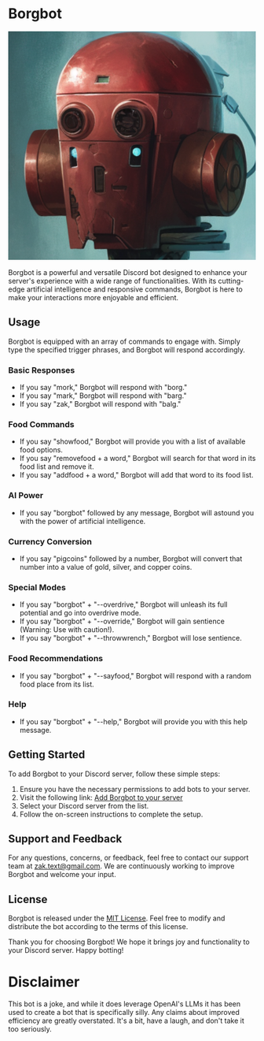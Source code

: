 # Borgbot

![Borgbot](./public/borgbot.png)

Borgbot is a powerful and versatile Discord bot designed to enhance your server's experience with a wide range of functionalities. With its cutting-edge artificial intelligence and responsive commands, Borgbot is here to make your interactions more enjoyable and efficient.

## Usage

Borgbot is equipped with an array of commands to engage with. Simply type the specified trigger phrases, and Borgbot will respond accordingly.

### Basic Responses

- If you say "mork," Borgbot will respond with "borg."
- If you say "mark," Borgbot will respond with "barg."
- If you say "zak," Borgbot will respond with "balg."

### Food Commands

- If you say "showfood," Borgbot will provide you with a list of available food options.
- If you say "removefood + a word," Borgbot will search for that word in its food list and remove it.
- If you say "addfood + a word," Borgbot will add that word to its food list.

### AI Power

- If you say "borgbot" followed by any message, Borgbot will astound you with the power of artificial intelligence.

### Currency Conversion

- If you say "pigcoins" followed by a number, Borgbot will convert that number into a value of gold, silver, and copper coins.

### Special Modes

- If you say "borgbot" + "--overdrive," Borgbot will unleash its full potential and go into overdrive mode.
- If you say "borgbot" + "--override," Borgbot will gain sentience (Warning: Use with caution!).
- If you say "borgbot" + "--throwwrench," Borgbot will lose sentience.

### Food Recommendations

- If you say "borgbot" + "--sayfood," Borgbot will respond with a random food place from its list.

### Help

- If you say "borgbot" + "--help," Borgbot will provide you with this help message.

## Getting Started

To add Borgbot to your Discord server, follow these simple steps:

1. Ensure you have the necessary permissions to add bots to your server.
2. Visit the following link: [Add Borgbot to your server](https://discord.com/api/oauth2/authorize?client_id=1037128462927921172&permissions=8&scope=bot)
3. Select your Discord server from the list.
4. Follow the on-screen instructions to complete the setup.

## Support and Feedback

For any questions, concerns, or feedback, feel free to contact our support team at zak.text@gmail.com. We are continuously working to improve Borgbot and welcome your input.

## License

Borgbot is released under the [MIT License](https://opensource.org/licenses/MIT). Feel free to modify and distribute the bot according to the terms of this license.

Thank you for choosing Borgbot! We hope it brings joy and functionality to your Discord server. Happy botting!

# Disclaimer
This bot is a joke, and while it does leverage OpenAI's LLMs it has been used to create a bot that is specifically silly. Any claims about improved efficiency are greatly overstated. It's a bit, have a laugh, and don't take it too seriously. 
